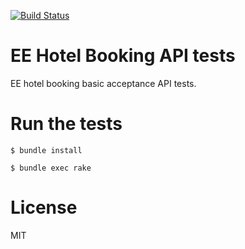 [![Build Status](https://travis-ci.org/JaniJegoroff/ee-hotel.svg)](https://travis-ci.org/JaniJegoroff/ee-hotel)

EE Hotel Booking API tests 
==========

EE hotel booking basic acceptance API tests.

Run the tests
==========

`$ bundle install`

`$ bundle exec rake`

License
==========

MIT
